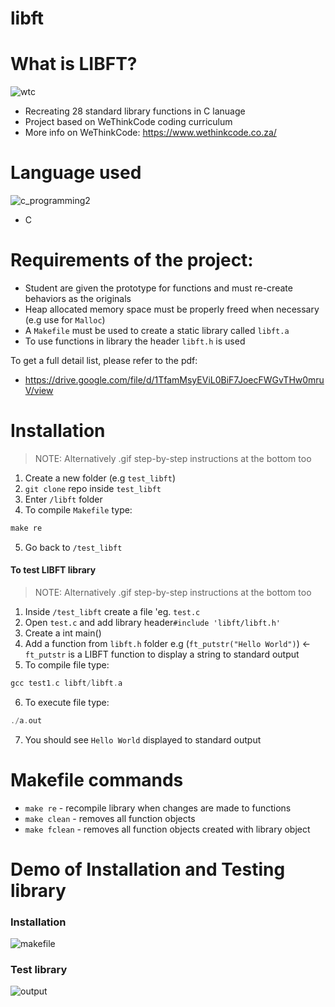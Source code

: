 # libft
# What is LIBFT?


![wtc](https://user-images.githubusercontent.com/50704452/101298456-b6ba8a80-3836-11eb-8d68-e8e74b8897f5.gif)
- Recreating 28 standard library functions in C lanuage
- Project based on WeThinkCode coding curriculum
- More info on WeThinkCode: https://www.wethinkcode.co.za/

# Language used
![c_programming2](https://user-images.githubusercontent.com/50704452/101298658-bff82700-3837-11eb-82ea-529432360815.jpg)
- C

 
 # Requirements of the project:
 - Student are given the prototype for functions and must re-create behaviors as the originals
 - Heap allocated memory space must be properly freed when necessary (e.g use for `Malloc`)
 - A `Makefile` must be used to create a static library called `libft.a`
 - To use functions in library the header `libft.h` is  used
 
 To get a full detail list, please refer to the pdf:
 
  - https://drive.google.com/file/d/1TfamMsyEViL0BiF7JoecFWGvTHw0mruV/view
 
 
# Installation
 > NOTE: Alternatively .gif step-by-step instructions at the bottom too
 1. Create a new folder (e.g `test_libft`)
 2. `git clone` repo inside `test_libft`
 3. Enter `/libft` folder
 4. To compile `Makefile` type:
 ```C
 make re
 ```
 5. Go back to `/test_libft`
 
 #### To test LIBFT library
 > NOTE: Alternatively .gif step-by-step instructions at the bottom too
 1. Inside `/test_libft` create a file 'eg. `test.c`
 2. Open `test.c` and add library header`#include 'libft/libft.h'`
 3. Create a int main()
 4. Add a function from `libft.h` folder e.g (`ft_putstr("Hello World")`) <- `ft_putstr` is a LIBFT function to display a string to standard output
 5. To compile file type:
 ```C
 gcc test1.c libft/libft.a
 ```
 6. To execute file type:
 ```C
 ./a.out
 ```
 7. You should see `Hello World` displayed to standard output
# Makefile commands
 - `make re` - recompile library when changes are made to functions
 - `make clean` - removes all function objects
 - `make fclean` - removes all function objects created with library object
 # Demo of Installation and Testing library
 ### Installation
 ![makefile](https://user-images.githubusercontent.com/50704452/101298031-a1446100-3834-11eb-90eb-3f502ce13a29.gif)
  ### Test library
  ![output](https://user-images.githubusercontent.com/50704452/101298118-1adc4f00-3835-11eb-923e-278d15634e4f.gif)
